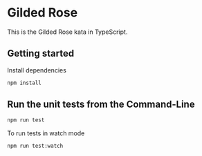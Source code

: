 # Gilded Rose

This is the Gilded Rose kata in TypeScript.

## Getting started

Install dependencies

```sh
npm install
```

## Run the unit tests from the Command-Line


```sh
npm run test
```

To run tests in watch mode

```sh
npm run test:watch
```


